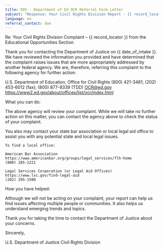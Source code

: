 ```yaml
---
title: EOS - Department of Ed OCR Referral Form Letter
subject: "Response: Your Civil Rights Division Report - {{ record_locator }} from the Educational Opportunities Section"
language: en
referral_contact: doe
---
```

Re: Your Civil Rights Division Complaint – {{ record_locator }} from the Educational Opportunities Section

Thank you for contacting the Department of Justice on {{ date_of_intake }}.  We have reviewed the information you provided and have determined that the complaint raises issues that are more appropriately addressed by another federal agency.  We are, therefore, referring this complaint to the following agency for further action:

U.S. Department of Education, Office for Civil Rights
(800) 421-3481; (202) 453-6012 (fax); (800) 877-8339 (TDD)
OCR@ed.gov
https://www2.ed.gov/about/offices/list/ocr/index.html

What you can do:

The above agency will review your complaint.  While we will take no further action on this matter, you can contact the agency above to check the status of your complaint.

You also may contact your state bar association or local legal aid office to assist you with any potential state and local legal issues.

    To find a local office:

    American Bar Association
    https://www.americanbar.org/groups/legal_services/flh-home
    (800) 285-2221

    Legal Services Corporation (or Legal Aid Offices)
    https://www.lsc.gov/find-legal-aid
    (202) 295-1500

How you have helped:

Although we will not be acting on your complaint, your report can help us find issues affecting multiple people or communities.  It also helps us understand emerging trends and topics.

Thank you for taking the time to contact the Department of Justice about your concerns.

Sincerely,

U.S. Department of Justice
Civil Rights Division
